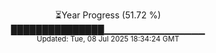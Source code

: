 <p align="center">
⏳Year Progress (51.72 %) <br>
███████████████▁▁▁▁▁▁▁▁▁▁▁▁▁▁▁ <br>
<sub>Updated: Tue, 08 Jul 2025 18:34:24 GMT</sub>
</p>

